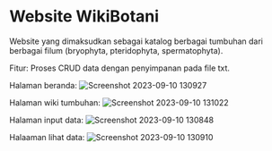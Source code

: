 # Website WikiBotani
Website yang dimaksudkan sebagai katalog berbagai tumbuhan dari berbagai filum (bryophyta, pteridophyta, spermatophyta).

Fitur: Proses CRUD data dengan penyimpanan pada file txt.

Halaman beranda:
![Screenshot 2023-09-10 130927](https://github.com/Dys-project/wikibotani/assets/122444377/093adfec-5c9a-469c-ac9a-e803d9890fe2)

Halaman wiki tumbuhan:
![Screenshot 2023-09-10 131022](https://github.com/Dys-project/wikibotani/assets/122444377/095036f6-36ab-4c91-972f-3f67efc4ed74)

Halaman input data:
![Screenshot 2023-09-10 130848](https://github.com/Dys-project/wikibotani/assets/122444377/0845babe-c48c-48ff-bb0b-6ea2a673459e)

Halaaman lihat data:
![Screenshot 2023-09-10 130910](https://github.com/Dys-project/wikibotani/assets/122444377/9e78ba40-a6bb-4d78-914f-c7f431975c4a)
